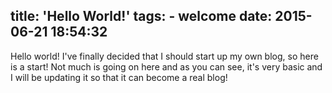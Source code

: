 title: 'Hello World!'
tags:
    - welcome
date: 2015-06-21 18:54:32
---
Hello world! I've finally decided that I should start up my own blog, so here is a start! Not much is going on here and as you can see, it's very basic and I will be updating it so that it can become a real blog!